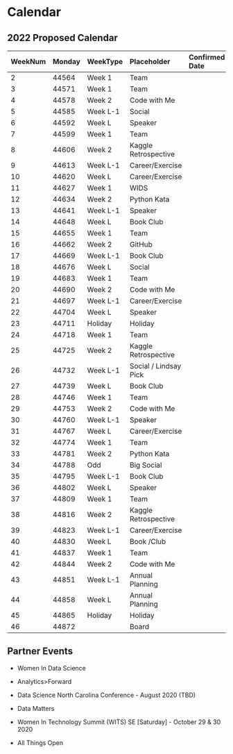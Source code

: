 # Calendar

## 2022 Proposed Calendar

| WeekNum | Monday | WeekType | Placeholder | Confirmed Date | 
|:--------|:-------------|:-------------- |:-------------- |:-------------- |
| 2 | 44564 | Week 1 | Team |  | 	
| 3 | 44571 | Week 1 | Team |  | 	
| 4 | 44578 | Week 2 | Code with Me |  | 	
| 5 | 44585 | Week L-1 | Social |  | 	
| 6 | 44592 | Week L | Speaker |  | 	
| 7 | 44599 | Week 1 | Team |  | 	
| 8 | 44606 | Week 2 | Kaggle Retrospective |  | 	
| 9 | 44613 | Week L-1 | Career/Exercise |  | 	
| 10 | 44620 | Week L | Career/Exercise |  | 	
| 11 | 44627 | Week 1 | WIDS |  | 	
| 12 | 44634 | Week 2 | Python Kata |  | 	
| 13 | 44641 | Week L-1 | Speaker |  | 	
| 14 | 44648 | Week L | Book Club |  | 	
| 15 | 44655 | Week 1 | Team |  | 	
| 16 | 44662 | Week 2 | GitHub |  | 	
| 17 | 44669 | Week L-1 | Book Club |  | 	
| 18 | 44676 | Week L | Social |  | 	
| 19 | 44683 | Week 1 | Team |  | 	
| 20 | 44690 | Week 2 | Code with Me |  | 	
| 21 | 44697 | Week L-1 | Career/Exercise |  | 	
| 22 | 44704 | Week L | Speaker |  | 	
| 23 | 44711 | Holiday | Holiday |  | 	
| 24 | 44718 | Week 1 | Team |  | 	
| 25 | 44725 | Week 2 | Kaggle Retrospective |  | 	
| 26 | 44732 | Week L-1 | Social / Lindsay Pick |  | 	
| 27 | 44739 | Week L | Book Club |  | 	
| 28 | 44746 | Week 1 | Team |  | 	
| 29 | 44753 | Week 2 | Code with Me |  | 	
| 30 | 44760 | Week L-1 | Speaker |  | 	
| 31 | 44767 | Week L | Career/Exercise |  | 	
| 32 | 44774 | Week 1 | Team |  | 	
| 33 | 44781 | Week 2 | Python Kata |  | 	
| 34 | 44788 | Odd | Big Social |  | 	
| 35 | 44795 | Week L-1 | Book Club |  | 	
| 36 | 44802 | Week L | Speaker |  | 	
| 37 | 44809 | Week 1 | Team |  | 	
| 38 | 44816 | Week 2 | Kaggle Retrospective |  | 	
| 39 | 44823 | Week L-1 | Career/Exercise |  | 	
| 40 | 44830 | Week L | Book /Club |  | 	
| 41 | 44837 | Week 1 | Team |  | 	
| 42 | 44844 | Week 2 | Code with Me |  | 	
| 43 | 44851 | Week L-1 | Annual Planning |  | 	
| 44 | 44858 | Week L | Annual Planning |  | 	
| 45 | 44865 | Holiday | Holiday |  | 	
| 46 | 44872 |  | Board |  | 	




##  Partner Events

* Women In Data Science 

* Analytics>Forward 

* Data Science North Carolina Conference - August 2020 (TBD)

* Data Matters

* Women In Technology Summit (WITS) SE [Saturday] - October 29 & 30 2020

* All Things Open